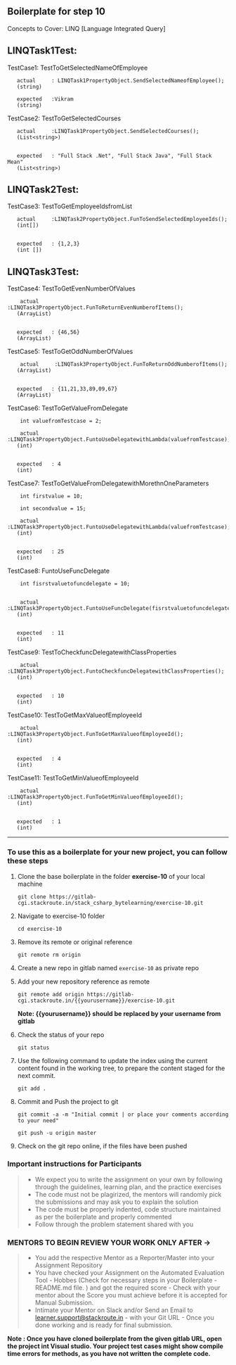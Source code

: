 ## Boilerplate for step 10

Concepts to Cover: LINQ [Language Integrated Query] 

LINQTask1Test:
-------

TestCase1: TestToGetSelectedNameOfEmployee

       actual     : LINQTask1PropertyObject.SendSelectedNameofEmployee();
	   (string)
	   
	   expected   :Vikram
	   (string)
	   
TestCase2: TestToGetSelectedCourses

       actual     :LINQTask1PropertyObject.SendSelectedCourses();
	   (List<string>)
	   
	   
	   expected   : "Full Stack .Net", "Full Stack Java", "Full Stack Mean"
	   (List<string>)
	   

LINQTask2Test:
-------
TestCase3: TestToGetEmployeeIdsfromList

       actual     :LINQTask2PropertyObject.FunToSendSelectedEmployeeIds();
	   (int[])
	   
	   
	   expected   : {1,2,3}
	   (int [])	

LINQTask3Test:
-------
TestCase4: TestToGetEvenNumberOfValues

		actual     :LINQTask3PropertyObject.FunToReturnEvenNumberofItems();
	   (ArrayList)
	   
	   
	   expected   : {46,56}
	   (ArrayList)	

TestCase5: TestToGetOddNumberOfValues

		actual     :LINQTask3PropertyObject.FunToReturnOddNumberofItems();
	   (ArrayList)
	   
	   
	   expected   : {11,21,33,89,09,67}
	   (ArrayList)	
	   
TestCase6: TestToGetValueFromDelegate

        int valuefromTestcase = 2;
        
		actual     :LINQTask3PropertyObject.FuntoUseDelegatewithLambda(valuefromTestcase);
	   (int)
	   
	   
	   expected   : 4
	   (int)	
	   	   
TestCase7: TestToGetValueFromDelegatewithMorethnOneParameters

        int firstvalue = 10;
        
        int secondvalue = 15;
        
		actual     :LINQTask3PropertyObject.FuntoUseDelegatewithLambda(valuefromTestcase);
	   (int)
	   
	   
	   expected   : 25
	   (int)	
TestCase8: FuntoUseFuncDelegate

        int fisrstvaluetofuncdelegate = 10;
        
     
		actual     :LINQTask3PropertyObject.FuntoUseFuncDelegate(fisrstvaluetofuncdelegate);
	   (int)
	   
	   
	   expected   : 11
	   (int)	
TestCase9: TestToCheckfuncDelegatewithClassProperties
       
		actual     :LINQTask3PropertyObject.FuntoCheckfuncDelegatewithClassProperties();
	   (int)
	   
	   
	   expected   : 10
	   (int)	
TestCase10: TestToGetMaxValueofEmployeeId
      
		actual     :LINQTask3PropertyObject.FunToGetMaxValueofEmployeeId();
	   (int)
	   
	   
	   expected   : 4
	   (int)	
TestCase11: TestToGetMinValueofEmployeeId
      
		actual     :LINQTask3PropertyObject.FunToGetMinValueofEmployeeId();
	   (int)
	   
	   
	   expected   : 1
	   (int)		   
---

### To use this as a boilerplate for your new project, you can follow these steps

1. Clone the base boilerplate in the folder **exercise-10** of your local machine
     
    `git clone https://gitlab-cgi.stackroute.in/stack_csharp_bytelearning/exercise-10.git`

2. Navigate to exercise-10 folder

    `cd exercise-10`

3. Remove its remote or original reference

     `git remote rm origin`

4. Create a new repo in gitlab named `exercise-10` as private repo

5. Add your new repository reference as remote

     `git remote add origin https://gitlab-cgi.stackroute.in/{{yourusername}}/exercise-10.git`

     **Note: {{yourusername}} should be replaced by your username from gitlab**

5. Check the status of your repo 
     
     `git status`

6. Use the following command to update the index using the current content found in the working tree, to prepare the content staged for the next commit.

     `git add .`
 
7. Commit and Push the project to git

     `git commit -a -m "Initial commit | or place your comments according to your need"`

     `git push -u origin master`

8. Check on the git repo online, if the files have been pushed

### Important instructions for Participants
> - We expect you to write the assignment on your own by following through the guidelines, learning plan, and the practice exercises
> - The code must not be plagirized, the mentors will randomly pick the submissions and may ask you to explain the solution
> - The code must be properly indented, code structure maintained as per the boilerplate and properly commented
> - Follow through the problem statement shared with you

### MENTORS TO BEGIN REVIEW YOUR WORK ONLY AFTER ->
> - You add the respective Mentor as a Reporter/Master into your Assignment Repository
> - You have checked your Assignment on the Automated Evaluation Tool - Hobbes (Check for necessary steps in your Boilerplate - README.md file. ) and got the required score - Check with your mentor about the Score you must achieve before it is accepted for Manual Submission.
> - Intimate your Mentor on Slack and/or Send an Email to learner.support@stackroute.in - with your Git URL - Once you done working and is ready for final submission.

	   
**Note : Once you have cloned boilerplate from the given gitlab URL, open the project int Visual studio. 
Your project test cases might show compile time errors for methods, as you have not written the complete code.**
